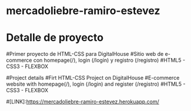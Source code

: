 # mercadoliebre-ramiro-estevez

# Detalle de proyecto
#Primer proyecto de HTML-CSS para DigitalHouse
#Sitio web de e-commerce con homepage(/), login (/login) y registro (/registro)
#HTML5 - CSS3 - FLEXBOX

#Project details
#Firt HTML-CSS Project on DigitalHouse
#E-commerce website with homepage(/), login (/login) and register (/registro)
#HTML5 - CSS3 - FLEXBOX

#[LINK]:https://mercadoliebre-ramiro-estevez.herokuapp.com/
